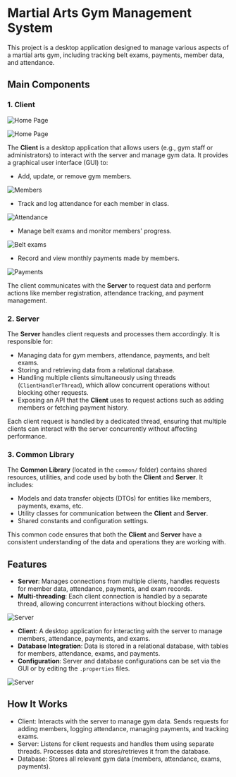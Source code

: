 # Martial Arts Gym Management System

This project is a desktop application designed to manage various aspects of a martial arts gym, including tracking belt exams, payments, member data, and attendance.

## Main Components

### 1. **Client**

![Home Page](screenshots/ClientLogin.PNG)

![Home Page](screenshots/ClientHomePage.PNG)

The **Client** is a desktop application that allows users (e.g., gym staff or administrators) to interact with the server and manage gym data. It provides a graphical user interface (GUI) to:

-  Add, update, or remove gym members.

![Members](screenshots/ClientClanovi.PNG)

-  Track and log attendance for each member in class.

![Attendance](screenshots/ClientPrisustva.PNG)

-  Manage belt exams and monitor members' progress.

![Belt exams](screenshots/ClientPolaganja.PNG)

-  Record and view monthly payments made by members.

![Payments](screenshots/ClientClanarine.PNG)

The client communicates with the **Server** to request data and perform actions like member registration, attendance tracking, and payment management.

### 2. **Server**

The **Server** handles client requests and processes them accordingly. It is responsible for:

-  Managing data for gym members, attendance, payments, and belt exams.
-  Storing and retrieving data from a relational database.
-  Handling multiple clients simultaneously using threads (`ClientHandlerThread`), which allow concurrent operations without blocking other requests.
-  Exposing an API that the **Client** uses to request actions such as adding members or fetching payment history.

Each client request is handled by a dedicated thread, ensuring that multiple clients can interact with the server concurrently without affecting performance.

### 3. **Common Library**

The **Common Library** (located in the `common/` folder) contains shared resources, utilities, and code used by both the **Client** and **Server**. It includes:

-  Models and data transfer objects (DTOs) for entities like members, payments, exams, etc.
-  Utility classes for communication between the **Client** and **Server**.
-  Shared constants and configuration settings.

This common code ensures that both the **Client** and **Server** have a consistent understanding of the data and operations they are working with.

## Features

-  **Server**: Manages connections from multiple clients, handles requests for member data, attendance, payments, and exam records.
-  **Multi-threading**: Each client connection is handled by a separate thread, allowing concurrent interactions without blocking others.

![Server](screenshots/Server.PNG)

-  **Client**: A desktop application for interacting with the server to manage members, attendance, payments, and exams.
-  **Database Integration**: Data is stored in a relational database, with tables for members, attendance, exams, and payments.
-  **Configuration**: Server and database configurations can be set via the GUI or by editing the `.properties` files.

![Server](screenshots/ServerKonfiguracija.PNG)

## How It Works

-  Client: Interacts with the server to manage gym data. Sends requests for adding members, logging attendance, managing payments, and tracking exams.
-  Server: Listens for client requests and handles them using separate threads. Processes data and stores/retrieves it from the database.
-  Database: Stores all relevant gym data (members, attendance, exams, payments).
